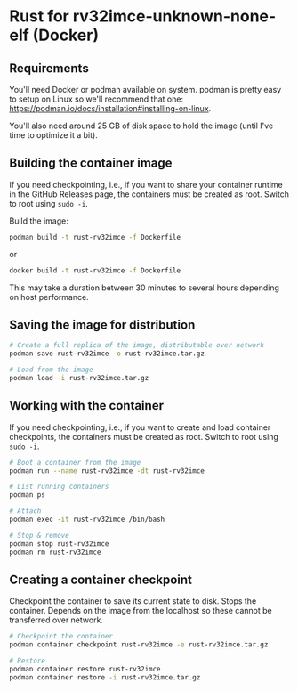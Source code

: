 # Rust for rv32imce-unknown-none-elf (Docker)

## Requirements

You'll need Docker or podman available on system. podman is pretty easy to setup on Linux so we'll recommend that one: <https://podman.io/docs/installation#installing-on-linux>.

You'll also need around 25 GB of disk space to hold the image (until I've time to optimize it a bit).

## Building the container image

If you need checkpointing, i.e., if you want to share your container runtime in the GitHub Releases
page, the containers must be created as root. Switch to root using `sudo -i`.

Build the image:

```sh
podman build -t rust-rv32imce -f Dockerfile
```

or

```sh
docker build -t rust-rv32imce -f Dockerfile
```

This may take a duration between 30 minutes to several hours depending on host performance.

## Saving the image for distribution

```sh
# Create a full replica of the image, distributable over network
podman save rust-rv32imce -o rust-rv32imce.tar.gz

# Load from the image
podman load -i rust-rv32imce.tar.gz
```

## Working with the container

If you need checkpointing, i.e., if you want to create and load container checkpoints, the
containers must be created as root. Switch to root using `sudo -i`.

```sh
# Boot a container from the image
podman run --name rust-rv32imce -dt rust-rv32imce

# List running containers
podman ps

# Attach
podman exec -it rust-rv32imce /bin/bash

# Stop & remove
podman stop rust-rv32imce
podman rm rust-rv32imce
```

## Creating a container checkpoint

Checkpoint the container to save its current state to disk. Stops the container. Depends on the
image from the localhost so these cannot be transferred over network.

```sh
# Checkpoint the container
podman container checkpoint rust-rv32imce -e rust-rv32imce.tar.gz

# Restore
podman container restore rust-rv32imce
podman container restore -i rust-rv32imce.tar.gz
```
